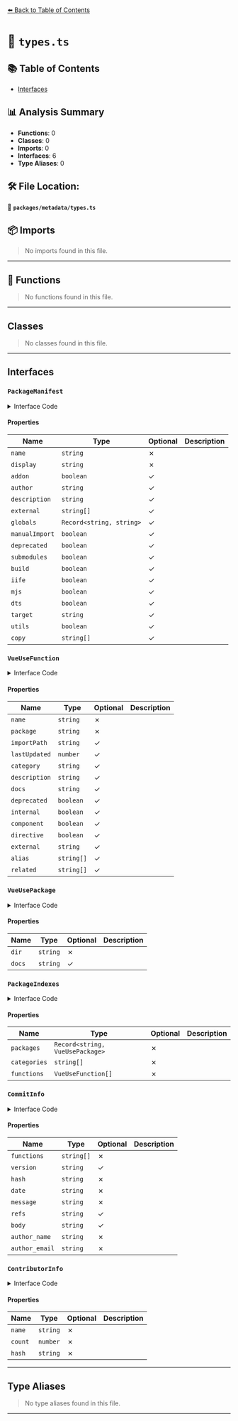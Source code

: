[⬅️ Back to Table of Contents](../../index.md)

# 📄 `types.ts`

## 📚 Table of Contents

- [Interfaces](#interfaces)

## 📊 Analysis Summary

- **Functions**: 0
- **Classes**: 0
- **Imports**: 0
- **Interfaces**: 6
- **Type Aliases**: 0

## 🛠️ File Location:
📂 **`packages/metadata/types.ts`**

## 📦 Imports

> No imports found in this file.


---

## 🔧 Functions

> No functions found in this file.


---

## Classes

> No classes found in this file.


---

## Interfaces

### `PackageManifest`

<details><summary>Interface Code</summary>

```ts
export interface PackageManifest {
  name: string
  display: string
  addon?: boolean
  author?: string
  description?: string
  external?: string[]
  globals?: Record<string, string>
  manualImport?: boolean
  deprecated?: boolean
  submodules?: boolean
  build?: boolean
  iife?: boolean
  mjs?: boolean
  dts?: boolean
  target?: string
  utils?: boolean
  copy?: string[]
}
```
</details>

#### Properties

| Name | Type | Optional | Description |
|------|------|----------|-------------|
| `name` | `string` | ✗ |  |
| `display` | `string` | ✗ |  |
| `addon` | `boolean` | ✓ |  |
| `author` | `string` | ✓ |  |
| `description` | `string` | ✓ |  |
| `external` | `string[]` | ✓ |  |
| `globals` | `Record<string, string>` | ✓ |  |
| `manualImport` | `boolean` | ✓ |  |
| `deprecated` | `boolean` | ✓ |  |
| `submodules` | `boolean` | ✓ |  |
| `build` | `boolean` | ✓ |  |
| `iife` | `boolean` | ✓ |  |
| `mjs` | `boolean` | ✓ |  |
| `dts` | `boolean` | ✓ |  |
| `target` | `string` | ✓ |  |
| `utils` | `boolean` | ✓ |  |
| `copy` | `string[]` | ✓ |  |

### `VueUseFunction`

<details><summary>Interface Code</summary>

```ts
export interface VueUseFunction {
  name: string
  package: string
  importPath?: string
  lastUpdated?: number
  category?: string
  description?: string
  docs?: string
  deprecated?: boolean
  internal?: boolean
  component?: boolean
  directive?: boolean
  external?: string
  alias?: string[]
  related?: string[]
}
```
</details>

#### Properties

| Name | Type | Optional | Description |
|------|------|----------|-------------|
| `name` | `string` | ✗ |  |
| `package` | `string` | ✗ |  |
| `importPath` | `string` | ✓ |  |
| `lastUpdated` | `number` | ✓ |  |
| `category` | `string` | ✓ |  |
| `description` | `string` | ✓ |  |
| `docs` | `string` | ✓ |  |
| `deprecated` | `boolean` | ✓ |  |
| `internal` | `boolean` | ✓ |  |
| `component` | `boolean` | ✓ |  |
| `directive` | `boolean` | ✓ |  |
| `external` | `string` | ✓ |  |
| `alias` | `string[]` | ✓ |  |
| `related` | `string[]` | ✓ |  |

### `VueUsePackage`

<details><summary>Interface Code</summary>

```ts
export interface VueUsePackage extends PackageManifest {
  dir: string
  docs?: string
}
```
</details>

#### Properties

| Name | Type | Optional | Description |
|------|------|----------|-------------|
| `dir` | `string` | ✗ |  |
| `docs` | `string` | ✓ |  |

### `PackageIndexes`

<details><summary>Interface Code</summary>

```ts
export interface PackageIndexes {
  packages: Record<string, VueUsePackage>
  categories: string[]
  functions: VueUseFunction[]
}
```
</details>

#### Properties

| Name | Type | Optional | Description |
|------|------|----------|-------------|
| `packages` | `Record<string, VueUsePackage>` | ✗ |  |
| `categories` | `string[]` | ✗ |  |
| `functions` | `VueUseFunction[]` | ✗ |  |

### `CommitInfo`

<details><summary>Interface Code</summary>

```ts
export interface CommitInfo {
  functions: string[]
  version?: string
  hash: string
  date: string
  message: string
  refs?: string
  body?: string
  author_name: string
  author_email: string
}
```
</details>

#### Properties

| Name | Type | Optional | Description |
|------|------|----------|-------------|
| `functions` | `string[]` | ✗ |  |
| `version` | `string` | ✓ |  |
| `hash` | `string` | ✗ |  |
| `date` | `string` | ✗ |  |
| `message` | `string` | ✗ |  |
| `refs` | `string` | ✓ |  |
| `body` | `string` | ✓ |  |
| `author_name` | `string` | ✗ |  |
| `author_email` | `string` | ✗ |  |

### `ContributorInfo`

<details><summary>Interface Code</summary>

```ts
export interface ContributorInfo {
  name: string
  count: number
  hash: string
}
```
</details>

#### Properties

| Name | Type | Optional | Description |
|------|------|----------|-------------|
| `name` | `string` | ✗ |  |
| `count` | `number` | ✗ |  |
| `hash` | `string` | ✗ |  |


---

## Type Aliases

> No type aliases found in this file.


---